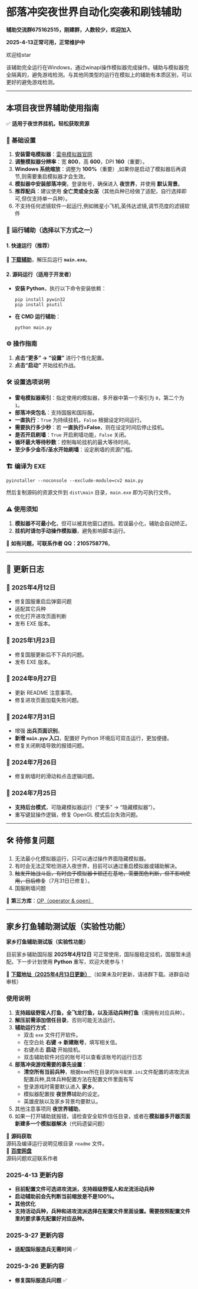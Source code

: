 # 部落冲突夜世界自动化突袭和刷钱辅助
**辅助交流群675162515，刚建群，人数较少，欢迎加入**

**2025-4-13正常可用，正常维护中**

欢迎给star

该辅助完全运行在Windows，通过winapi操作模拟器完成操作。辅助与模拟器完全隔离的，避免游戏检测。与其他同类型的运行在模拟上的辅助有本质区别，可以更好的避免游戏检测。


---  
## 本项目夜世界辅助使用指南  

✅ **适用于夜世界挂机，轻松获取资源**  
### 🔧 **基础设置**  
1. **安装雷电模拟器**：[雷电模拟器官网](https://www.ldmnq.com/)  
2. **调整模拟器分辨率**：宽 **800**，高 **600**，DPI **160**（重要）。  
3. **Windows 系统缩放**：调整为 **100%**（重要）,如果你是启动了模拟器后再调节,则需要重启模拟器才会生效。  
4. **模拟器中安装部落冲突**，登录账号，确保进入 **夜世界**，并使用 **默认背景**。  
5. **推荐配兵**：建议使用 **全亡灵或全女巫**（其他兵种已经做了适配，自行选择即可,但仅支持单一兵种）。
6. 不支持任何滤镜软件一起运行,例如微星小飞机,英伟达滤镜,调节亮度的滤镜软件

### 🚀 **运行辅助（选择以下方式之一）**  
#### **1. 快速运行（推荐）**  
🔗 **[下载辅助](https://github.com/qilishidai/ClashOfClansResourceRaid/releases/tag/v2.0.6)**，解压后运行 **`main.exe`**。  

#### **2. 源码运行（适用于开发者）**  
- **安装 Python**，执行以下命令安装依赖：  
  ```shell
  pip install pywin32
  pip install psutil
  ```  
- **在 CMD 运行辅助**：  
  ```shell
  python main.py   
  ```  

### ⚙ **操作指南**  
1. **点击“更多” → “设置”** 进行个性化配置。  
2. **点击“启动”** 开始挂机作战。  

### 🛠 **设置选项说明**  
- **雷电模拟器索引**：指定使用的模拟器，多开器中第一个索引为 `0`，第二个为 `1`。  
- **部落冲突包名**：支持国服和国际服。  
- **一直执行**：`True` 为持续挂机，`False` 根据设定时间运行。  
- **需要执行多少秒**：若 **一直执行=False**，则在设定时间后停止挂机。  
- **是否开启刷墙**：`True` 开启刷墙功能，`False` 关闭。  
- **循环最大等待秒数**：控制每轮挂机的最大等待时间。  
- **至少多少金币/圣水开始刷墙**：设定刷墙的资源门槛。  

### 🏗 **编译为 EXE**  
```shell
pyinstaller --noconsole --exclude-module=cv2 main.py
```
然后复制源码的资源文件到 `dist\main` 目录，`main.exe` 即为可执行文件。  

### ⚠ **使用须知**  
1. **模拟器不可最小化**，但可以被其他窗口遮挡。若误最小化，辅助会自动矫正。  
2. **挂机时请勿手动操作模拟器**，避免影响脚本运行。  

📩 **如有问题，可联系作者 QQ：2105758776**。  



---

## 📝 **更新日志**  

### 📌 **2025年4月12日**  
- 修复国服重启后弹窗问题
- 适配其它兵种
- 优化打开进攻页面判断
- 发布 EXE 版本。  


### 📌 **2025年1月23日**  
- 修复国服更新后不下兵的问题。  
- 发布 EXE 版本。  

### 📌 **2024年9月27日**  
- 更新 README 注意事项。  
- 修复进攻页面加载失败问题。  

### 📌 **2024年7月31日**  
- 增强 **出兵页面识别**。  
- **新增 `main.pyw` 入口**，配置好 Python 环境后可双击运行，更加便捷。  
- 修复关闭刷墙导致的报错问题。  

### 📌 **2024年7月26日**  
- 修复刷墙时的滑动和点击逻辑问题。  

### 📌 **2024年7月25日**  
- **支持后台模式**，可隐藏模拟器运行（“更多” → “隐藏模拟器”）。  
- 重写键鼠操作逻辑，修复 OpenGL 模式后台失效问题。  

---  

## 🛠 **待修复问题**  
1. 无法最小化模拟器运行，只可以通过操作界面隐藏模拟器。
2. 有时会无法正常检测进入夜世界，目前可以通过重启模拟器或辅助解决。
3. ~~触发开始战斗后，有时由于模拟器卡顿还在基地，需要图色判断，但不影响使用，日后修复~~（7月31日已修复）。
4. 国服刷墙问题

🔗 **第三方库**：[OP（operator & open）](https://github.com/WallBreaker2/op)


---  
## 家乡打鱼辅助测试版（实验性功能）


**家乡打鱼辅助测试版（实验性功能）**  


目前家乡辅助国际服 **2025年4月12日** 可正常使用，国际服稳定挂机，国服暂未适配。下一步计划使用 **Python** 重写，欢迎大佬参与！  

🔗 **[下载地址（2025年4月13日更新） ](https://qilishidai.lanzoub.com/iGNoR2tg1w7i)** （如果未及时更新，请进群下载。进群自动审核）

### 使用说明  
1. **支持超级野蛮人打鱼，全飞龙打鱼，以及活动兵种打鱼**（需拥有对应兵种）。  
2. **解压前需添加信任目录**，否则可能无法运行。  
3. **辅助运行方式**：  
   - 双击 `exe` 文件打开软件。  
   - 在空白处 **右键 -> 新建账号**，填写相关信。  
   - 右键点击 **启动** 开始挂机。
   - 双击辅助软件对应的账号可以查看该账号的运行日志
4. **部落冲突游戏需要的事先设置**：  
   - **清空所有当前兵种**，根据exe所在目录的`账号配置.ini`文件配置的进攻流派配置兵种,具体兵种配置方法在配置文件里面有写  
   - 登录游戏时需要默认进入 **家乡**。  
   - 模拟器配置按 **夜世界**辅助的设定。  
   - 英雄皮肤以及家乡背景均要默认。
5. 其他注意事项同 **夜世界辅助**。
6. 如果一打开辅助就报错，请检查安全软件信任目录，或者在**模拟器多开器页面新建多一个模拟器解决**（代码遗留问题）


📌 **源码获取**  
源码及编译运行说明见根目录 `readme` 文件。  
🔗 **[百度网盘](https://pan.baidu.com/s/1ePeLAjJr30p60VAZ0PnuIw?pwd=w867)**  
源码问题欢迎联系作者

### **2025-4-13 更新内容**  
- **目前配置文件可选进攻流派，支持超级野蛮人和龙流活动兵种**
- **启动辅助前会先判断当前缩放是不是100%。**
- **其他优化**
- **支持活动兵种，兵种和进攻流派选择在配置文件里面设置。需要按照配置文件里的要求事先配置好对应品种。**
### **2025-3-27 更新内容**  
- **适配国际服造兵无需时间** ✅
### **2025-3-26 更新内容**  
- **修复国际服造兵问题** ✅